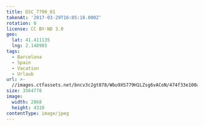 ```yaml
---
title: DSC_7790_01
takenAt: '2017-03-29T16:05:18.000Z'
rotation: 0
license: CC BY-ND 3.0
geo:
  lat: 41.411135
  lng: 2.148985
tags:
  - Barcelona
  - Spain
  - Vacation
  - Urlaub
url: >-
  //images.ctfassets.net/bncv3c2gt878/Wbu9XS779H1LZsg6vACoN/474f33e100a731e8118f00400195e6d1/dsc_7790_01_33235929744_o
size: 3564778
image:
  width: 2868
  height: 4310
contentType: image/jpeg
---
```


